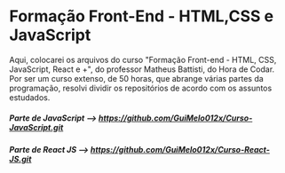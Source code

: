 # Formação Front-End - HTML,CSS e JavaScript

Aqui, colocarei os arquivos do curso "Formação Front-end - HTML, CSS, JavaScript, React e +", do professor Matheus Battisti, do Hora de Codar.
Por ser um curso extenso, de 50 horas, que abrange várias partes da programação, resolvi dividir os repositórios de acordo com os assuntos estudados.

##### Parte de JavaScript --> https://github.com/GuiMelo012x/Curso-JavaScript.git
##### Parte de React JS --> https://github.com/GuiMelo012x/Curso-React-JS.git
